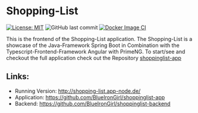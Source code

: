 # Shopping-List

[![License: MIT](https://img.shields.io/badge/License-MIT-yellow.svg)](https://opensource.org/licenses/MIT)
![GitHub last commit](https://img.shields.io/github/last-commit/BlueIronGirl/einkaufsliste-frontend)
[![Docker Image CI](https://github.com/BlueIronGirl/einkaufsliste-frontend/actions/workflows/docker-build.yml/badge.svg?branch=main)](https://github.com/BlueIronGirl/einkaufsliste-frontend/actions/workflows/docker-build.yml)

This is the frontend of the Shopping-List application. The Shopping-List is a showcase of the Java-Framework Spring Boot in Combination with the Typescript-Frontend-Framework Angular with PrimeNG.
To start/see and checkout the full application check out the Repository [shoppinglist-app](https://github.com/BlueIronGirl/shoppinglist-app)

## Links:
* Running Version: http://shopping-list.app-node.de/
* Application: https://github.com/BlueIronGirl/shoppinglist-app
* Backend: https://github.com/BlueIronGirl/shoppinglist-backend


